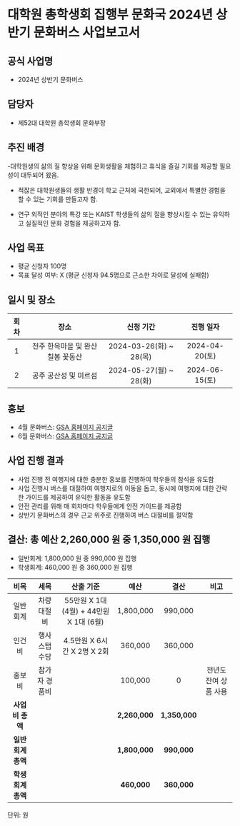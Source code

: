 대학원 총학생회 집행부 문화국 2024년 상반기 문화버스 사업보고서
===

## 공식 사업명
- 2024년 상반기 문화버스

## 담당자
- 제52대 대학원 총학생회 문화부장

## 추진 배경
-대학원생의 삶의 질 향상을 위해 문화생활을 체험하고 휴식을 즐길 기회를 제공할 필요성이 대두되어 왔음.

- 적잖은 대학원생들의 생활 반경이 학교 근처에 국한되어, 교외에서 특별한 경험을 할 수 있는 기회를 만들고자 함.

- 연구 외적인 분야의 특강 또는 KAIST 학생들의 삶의 질을 향상시킬 수 있는 유익하고 실질적인 문화 경험을 제공하고자 함.


## 사업 목표
- 평균 신청자 100명
- 목표 달성 여부: X (평균 신청자 94.5명으로 근소한 차이로 달성에 실패함)


## 일시 및 장소
|  **회차** |   **장소**   |   **신청 기간**   |   **진행 일자**   |
|:----------:|:------------:|:------------:|:------------:|
| 1 |전주 한옥마을 및 완산 칠봉 꽃동산|2024-03-26(화) ~ 28(목)|2024-04-20(토)| 
| 2 |공주 공산성 및 미르섬|2024-05-27(월) ~ 28(화)|2024-06-15(토)| 

## 홍보
- 4월 문화버스: [GSA 홈페이지 공지글](https://gsa.kaist.ac.kr/notice/239551)
- 6월 문화버스: [GSA 홈페이지 공지글](https://gsa.kaist.ac.kr/notice/244140)


## 사업 진행 결과
- 사업 진행 전 여행지에 대한 충분한 홍보를 진행하여 학우들의 참석을 유도함
- 사업 진행시 버스를 대절하여 여행지로의 이동을 돕고, 동시에 여행지에 대한 간략한 가이드를 제공하여 유익한 활동을 유도함
- 안전 관리를 위해 매 회차마다 학우들에게 안전 가이드를 제공함
- 상반기 문화버스의 경우 근교 위주로 진행하여 버스 대절비를 절약함


## 결산: 총 예산 2,260,000 원 중 1,350,000 원 집행
- 일반회계: 1,800,000 원 중 990,000 원 집행
- 학생회계: 460,000 원 중 360,000 원 집행

|  **비목** |   **세목**   | **산출 기준** | **예산** | **결산** |**비고**|
|:----------:|:------------:|:--------:|:--------:|:--------:|:--------:|
|일반회계| 차량 대절비 | 55만원 X 1대 (4월) + 44만원 X 1대 (6월) | 1,800,000 | 990,000 ||
|인건비|행사 스탭 수당| 4.5만원 X 6시간 X 2명 X 2회  |360,000| 360,000 ||
|홍보비 |참가자 경품비  | |100,000 | 0 | 전년도 잔여 상품 사용 |
|   **사업비 총액**  |        |        | **2,260,000** | **1,350,000** ||
|   **일반회계 총액**  |        |        | **1,800,000** | **990,000** ||
|   **학생회계 총액**  |         |       |**460,000** | **360,000** ||


단위: 원

